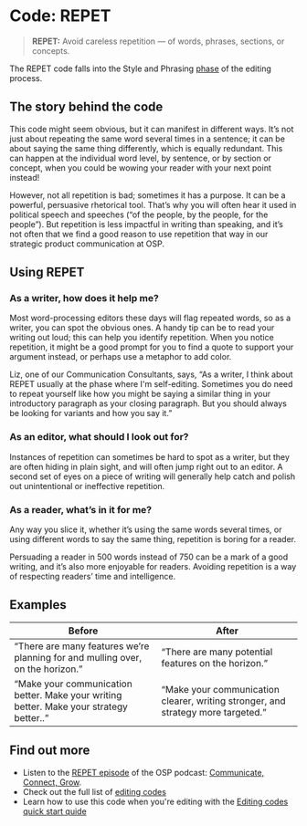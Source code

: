 # Code: REPET

> **REPET:** Avoid careless repetition — of words, phrases, sections, or concepts. 

The REPET code falls into the Style and Phrasing [phase](https://flicstar.com/editing-guide/phases/) of the editing process. 

## The story behind the code

This code might seem obvious, but it can manifest in different ways. It’s not just about repeating the same word several times in a sentence; it 
can be about saying the same thing differently, which is equally redundant. This can happen at the individual word level, by sentence, or by section 
or concept, when you could be wowing your reader with your next point instead!

However, not all repetition is bad; sometimes it has a purpose. It can be a powerful, persuasive rhetorical tool. That’s why you will often hear it 
used in political speech and speeches (“of the people, by the people, for the people”). But repetition is less impactful in writing than speaking, 
and it’s not often that we find a good reason to use repetition that way in our strategic product communication at OSP. 

## Using REPET

### As a writer, how does it help me?

Most word-processing editors these days will flag repeated words, so as a writer, you can spot the obvious ones. A handy tip can be to read your 
writing out loud; this can help you identify repetition. When you notice repetition, it might be a good prompt for you to find a quote to support 
your argument instead, or perhaps use a metaphor to add color.

Liz, one of our Communication Consultants, says, “As a writer, I think about REPET usually at the phase where I'm self-editing. Sometimes you do 
need to repeat yourself like how you might be saying a similar thing in your introductory paragraph as your closing paragraph. But you should always 
be looking for variants and how you say it.”

### As an editor, what should I look out for?

Instances of repetition can sometimes be hard to spot as a writer, but they are often hiding in plain sight, and will often jump right out to an editor. 
A second set of eyes on a piece of writing will generally help catch and polish out unintentional or ineffective repetition.

### As a reader, what’s in it for me?

Any way you slice it, whether it’s using the same words several times, or using different words to say the same thing, repetition is boring for a reader. 

Persuading a reader in 500 words instead of 750 can be a mark of a good writing, and it’s also more enjoyable for readers. Avoiding repetition is a way 
of respecting readers’ time and intelligence.

## Examples

| Before | After |
| ------ | ----- |
| “There are many features we’re planning for and mulling over, on the horizon.” | “There are many potential features on the horizon.”
| “Make your communication better. Make your writing better. Make your strategy better..” | “Make your communication clearer, writing stronger, and strategy more targeted.” |

## Find out more

* Listen to the [REPET episode](https://openstrategypartners.com/repet-the-osp-editorial-code-podcast-ep-04) of the OSP podcast: [Communicate, Connect, Grow](https://www.youtube.com/channel/UCK1FgQnuVwknf_CWenjZSMw).
* Check out the full list of [editing codes](codes.md)
* Learn how to use this code when you're editing with the [Editing codes quick start quide](https://openstrategypartners.com/editing-codes-quick-start-guide)
